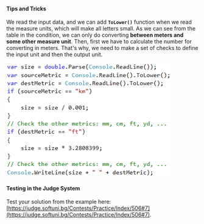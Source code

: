 #### Tips and Tricks

We read the input data, and we can add **`ToLower()`** function when we read the measure units, which will make all letters small. As we can see from the table in the condition, we can only do converting **between meters and some other measure unit**. Then, first we have to calculate the number for converting in meters. That's why, we need to make a set of checks to define the input unit and then the output unit.

![](/assets/chapter-3-images/08.Metric-converter-01.png)

#### Testing in the Judge System

Test your solution from the example here: [https://judge.softuni.bg/Contests/Practice/Index/506#7](https://judge.softuni.bg/Contests/Practice/Index/506#7).
